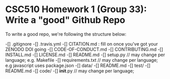 # CSC510 Homework 1 (Group 33): Write a "good" Github Repo

To write a good repo, we're following the structure below:

-[] .gitignore
-[] .travis.yml
-[] CITATION.md : fill on once you've got your ZENODO DOI going
-[] CODE-OF-CONDUCT.md
-[] CONTRIBUTING.md
-[] INSTALL.md
-[] LICENSE.md
-[] README.md
-[] setup.py         // may change per language; e.g. Makefile 
-[] requirements.txt // may change per language; e.g javascript uses package.json
-[] data/
 -[] README.md
-[] test/
  -[] README.md
-[] code/
  -[] __init__.py  // may change per language; 

